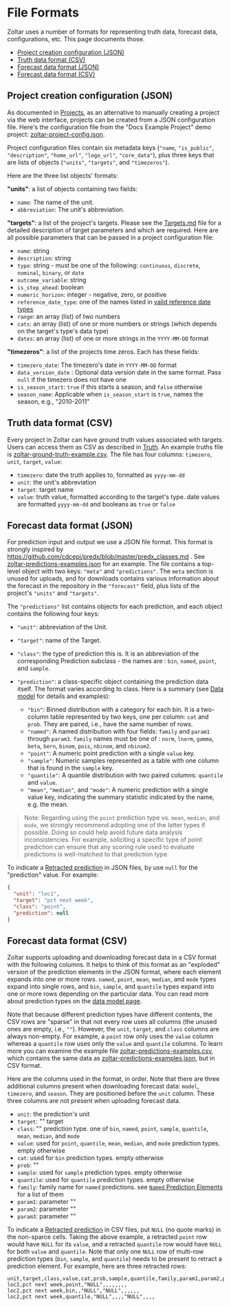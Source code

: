 # File Formats

Zoltar uses a number of formats for representing truth data, forecast data, configurations, etc. This page documents those.

- [Project creation configuration (JSON)](#project-creation-configuration-json)
- [Truth data format (CSV)](#truth-data-format-csv)
- [Forecast data format (JSON)](#forecast-data-format-json)
- [Forecast data format (CSV)](#forecast-data-format-csv)


## Project creation configuration (JSON)

As documented in [Projects](Projects.md#to-create-a-project-via-a-configuration-file), as an alternative to manually creating a project via the web interface, projects can be created from a JSON configuration file. Here's the configuration file from the "Docs Example Project" demo project: [zoltar-project-config.json](https://github.com/reichlab/docs.zoltardata/blob/master/docs/zoltar-project-config.json).

Project configuration files contain six metadata keys (`"name`, `"is_public"`, `"description"`, `"home_url"`, `"logo_url"`, `"core_data"`), plus three keys that are lists of objects (`"units"`, `"targets"`, and `"timezeros"`).


Here are the three list objects' formats:

**"units"**: a list of objects containing two fields:

- `name`: The name of the unit.
- `abbreviation`: The unit's abbreviation.


**"targets"**: a list of the project's targets. Please see the [Targets.md](Targets.md) file for a detailed description of target parameters and which are required. Here are all possible parameters that can be passed in a project configuration file:

- `name`: string
- `description`: string
- `type`: string - must be one of the following: `continuous`, `discrete`, `nominal`, `binary`, or `date`
- `outcome_variable`: string
- `is_step_ahead`: boolean
- `numeric_horizon`: integer - negative, zero, or positive
- `reference_date_type`: one of the names listed in [valid reference date types](Targets.md#valid-reference-date-types)
- `range`: an array (list) of two numbers
- `cats`: an array (list) of one or more numbers or strings (which depends on the target's type's data type)
- `dates`: an array (list) of one or more strings in the `YYYY-MM-DD` format


**"timezeros"**: a list of the projects time zeros. Each has these fields:

- `timezero_date`: The timezero's date in `YYYY-MM-DD` format
- `data_version_date` : Optional data version date in the same format. Pass `null` if the timezero does not have one
- `is_season_start`: `true` if this starts a season, and `false` otherwise
- `season_name`: Applicable when `is_season_start` is `true`, names the season, e.g., "2010-2011"


## Truth data format (CSV)

Every project in Zoltar can have ground truth values associated with targets. Users can access them as CSV as described in [Truth](Truth.md). An example truths file is [zoltar-ground-truth-example.csv](https://github.com/reichlab/docs.zoltardata/blob/master/docs/zoltar-ground-truth-example.csv). The file has four columns: `timezero`, `unit`, `target`, `value`:

- `timezero`: date the truth applies to, formatted as `yyyy-mm-dd`
- `unit`: the unit's abbreviation
- `target`: target name
- `value`: truth value, formatted according to the target's type. date values are formatted `yyyy-mm-dd` and booleans as `true` or `false`
 

## Forecast data format (JSON)

For prediction input and output we use a JSON file format. This format is strongly inspired by https://github.com/cdcepi/predx/blob/master/predx_classes.md . See [zoltar-predictions-examples.json](https://github.com/reichlab/docs.zoltardata/blob/master/docs/zoltar-predictions-examples.json) for an example. The file contains a top-level object with two keys: `"meta"` and `"predictions"`. The `meta` section is unused for uploads, and for downloads contains various information about the forecast in the repository in the `"forecast"` field, plus lists of the project's `"units"` and `"targets"`.

The `"predictions"` list contains objects for each prediction, and each object contains the following four keys:

- `"unit"`: abbreviation of the Unit.
- `"target"`: name of the Target.
- `"class"`: the type of prediction this is. It is an abbreviation of the corresponding Prediction subclass - the names are : `bin`, `named`, `point`, and `sample`.
- `"prediction"`: a class-specific object containing the prediction data itself. The format varies according to class. Here is a summary (see [Data model](DataModel.md) for details and examples):

    - `"bin"`: Binned distribution with a category for each bin. It is a two-column table represented by two keys, one per column: `cat` and `prob`. They are paired, i.e., have the same number of rows.
    - `"named"`: A named distribution with four fields: `family` and `param1` through `param3`. `family` names must be one of : `norm`, `lnorm`, `gamma`, `beta`, `bern`, `binom`, `pois`, `nbinom`, and `nbinom2`.
    - `"point"`: A numeric point prediction with a single `value` key.
    - `"sample"`: Numeric samples represented as a table with one column that is found in the `sample` key.
    - `"quantile"`: A quantile distribution with two paired columns: `quantile` and `value`.
    - `"mean"`, `"median"`, and `"mode"`: A numeric prediction with a single value key, indicating the summary statistic indicated by the name, e.g. the mean.

> Note: Regarding using the `point` prediction type vs. `mean`, `median`, and `mode`, we strongly recommend adopting one of the latter types if possible. Doing so could help avoid future data analysis inconsistencies. For example, soliciting a specific type of point prediction can ensure that any scoring rule used to evaluate predictions is well-matched to that prediction type.

To indicate a [Retracted prediction](ForecastVersions.md#retracted-predictions) in JSON files, by use `null` for the "prediction" value. For example:

```json
{
  "unit": "loc1",
  "target": "pct next week",
  "class": "point",
  "prediction": null
}
```


## Forecast data format (CSV)

Zoltar supports uploading and downloading forecast data in a CSV format with the following columns. It helps to think of this format as an "exploded" version of the prediction elements in the JSON format, where each element expands into one or more rows. `named`, `point`, `mean`, `median`, and `mode` types expand into single rows, and `bin`, `sample`, and `quantile` types expand into one or more rows depending on the particular data. You can read more about prediction types on the [data model page](DataModel.md).

Note that because different prediction types have different contents, the CSV rows are "sparse" in that not every row uses all columns (the unused ones are empty, i.e., `""`). However, the `unit`, `target`, and `class` columns are always non-empty. For example, a `point` row only uses the `value` column whereas a `quantile` row uses only the `value` and `quantile` columns. To learn more you can examine the example file [zoltar-predictions-examples.csv](https://github.com/reichlab/docs.zoltardata/blob/master/docs/zoltar-predictions-examples.csv), which contains the same data as [zoltar-predictions-examples.json](https://github.com/reichlab/docs.zoltardata/blob/master/docs/zoltar-predictions-examples.json), but in CSV format.

Here are the columns used in the format, in order. Note that there are three additional columns present when downloading forecast data: `model`, `timezero`, and `season`. They are positioned before the `unit` column. These three columns are not present when uploading forecast data.

- `unit`: the prediction's unit
- `target`: "" target
- `class`: "" prediction type. one of `bin`, `named`, `point`, `sample`, `quantile`, `mean`, `median`, and `mode`
- `value`: used for `point`, `quantile`, `mean`, `median`, and `mode` prediction types. empty otherwise
- `cat`: used for `bin` prediction types. empty otherwise
- `prob`: ""
- `sample`: used for `sample` prediction types. empty otherwise
- `quantile`: used for `quantile` prediction types. empty otherwise
- `family`: family name for `named` predictions. see [`Named` Prediction Elements](Validation.md#named-prediction-elements) for a list of them
- `param1`: parameter ""
- `param2`: parameter ""
- `param3`: parameter ""

To indicate a [Retracted prediction](ForecastVersions.md#retracted-predictions) in CSV files, put `NULL` (no quote marks) in the non-sparce cells. Taking the above example, a retracted `point` row would have `NULL` for its `value`, and a retracted `quantile` row would have `NULL` for both `value` and `quantile`. Note that only one `NULL` row of multi-row prediction types (`bin`, `sample`, and `quantile`) needs to be present to retract a prediction element. For example, here are three retracted rows:

```csv
unit,target,class,value,cat,prob,sample,quantile,family,param1,param2,param3
loc2,pct next week,point,"NULL",,,,,,,,
loc2,pct next week,bin,,"NULL","NULL",,,,,,
loc2,pct next week,quantile,"NULL",,,,"NULL",,,,
```
